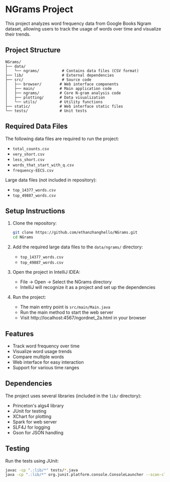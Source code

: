 # NGrams Project

This project analyzes word frequency data from Google Books Ngram dataset, allowing users to track the usage of words over time and visualize their trends.

## Project Structure

```
NGrams/
├── data/
│   └── ngrams/          # Contains data files (CSV format)
├── lib/                 # External dependencies
├── src/                 # Source code
│   ├── browser/        # Web interface components
│   ├── main/           # Main application code
│   ├── ngrams/         # Core N-gram analysis code
│   ├── plotting/       # Data visualization
│   └── utils/          # Utility functions
├── static/             # Web interface static files
└── tests/              # Unit tests
```

## Required Data Files

The following data files are required to run the project:
- `total_counts.csv`
- `very_short.csv`
- `less_short.csv`
- `words_that_start_with_q.csv`
- `frequency-EECS.csv`

Large data files (not included in repository):
- `top_14377_words.csv`
- `top_49887_words.csv`

## Setup Instructions

1. Clone the repository:
   ```bash
   git clone https://github.com/ethanzhanghello/NGrams.git
   cd NGrams
   ```

2. Add the required large data files to the `data/ngrams/` directory:
   - `top_14377_words.csv`
   - `top_49887_words.csv`

3. Open the project in IntelliJ IDEA:
   - File -> Open -> Select the NGrams directory
   - IntelliJ will recognize it as a project and set up the dependencies

4. Run the project:
   - The main entry point is `src/main/Main.java`
   - Run the main method to start the web server
   - Visit http://localhost:4567/ngordnet_2a.html in your browser

## Features

- Track word frequency over time
- Visualize word usage trends
- Compare multiple words
- Web interface for easy interaction
- Support for various time ranges

## Dependencies

The project uses several libraries (included in the `lib/` directory):
- Princeton's algs4 library
- JUnit for testing
- XChart for plotting
- Spark for web server
- SLF4J for logging
- Gson for JSON handling

## Testing

Run the tests using JUnit:
```bash
javac -cp ".:lib/*" tests/*.java
java -cp ".:lib/*" org.junit.platform.console.ConsoleLauncher --scan-classpath
``` 